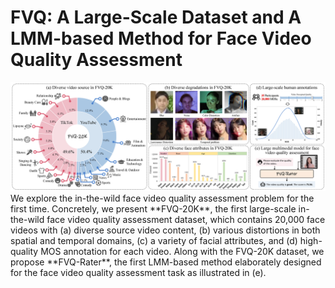 # FVQ: A Large-Scale Dataset and A LMM-based Method for Face Video Quality Assessment

<img src="assets/teaser.png" /> 
We explore the in-the-wild face video quality assessment problem for the first time. Concretely, we present **FVQ-20K**, the first large-scale in-the-wild face video quality assessment dataset, which contains 20,000 face videos with (a) diverse source video content, (b) various distortions in both spatial and temporal domains, (c) a variety of facial attributes, and (d) high-quality MOS annotation for each video. Along with the FVQ-20K dataset, we propose **FVQ-Rater**, the first LMM-based method elaborately designed for the face video quality assessment task as illustrated in (e).
